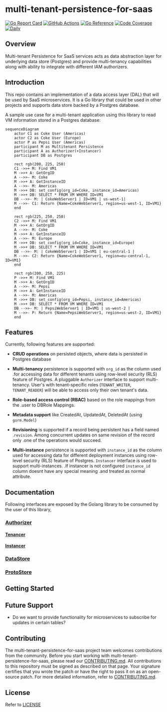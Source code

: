 # multi-tenant-persistence-for-saas

[![Go Report Card](https://goreportcard.com/badge/github.com/vmware-labs/multi-tenant-persistence-for-saas)](https://goreportcard.com/report/github.com/vmware-labs/multi-tenant-persistence-for-saas)
[![GitHub Actions](https://github.com/vmware-labs/multi-tenant-persistence-for-saas/actions/workflows/go.yml/badge.svg)](https://github.com/vmware-labs/multi-tenant-persistence-for-saas/actions?query=branch%3Amaster)
[![Go Reference](https://pkg.go.dev/badge/github.com/vmware-labs/multi-tenant-persistence-for-saas/)](https://pkg.go.dev/github.com/vmware-labs/multi-tenant-persistence-for-saas)
[![Code Coverage](https://codecov.io/gh/vmware-labs/multi-tenant-persistence-for-saas/branch/main/graph/badge.svg?token=F7TQPSFEMCN)](https://app.codecov.io/gh/vmware-labs/multi-tenant-persistence-for-saas)
[![Daily](https://github.com/vmware-labs/multi-tenant-persistence-for-saas/actions/workflows/daily.yml/badge.svg)](https://github.com/vmware-labs/multi-tenant-persistence-for-saas/actions/workflows/daily.yml)


## Overview

Multi-tenant Persistence for SaaS services acts as data abstraction layer for
underlying data store (Postgres) and provide multi-tenancy
capabilities along with ability to integrate with different IAM authorizers.

## Introduction

This repo contains an implementation of a data access layer (DAL) that will be
used by SaaS microservices. It is a Go library that could be used in other
projects and supports data store backed by a Postgres database.

A sample use case for a multi-tenant application using this library to read VM
information stored in a Postgres database:

```mermaid
sequenceDiagram
    actor C1 as Coke User (Americas)
    actor C2 as Coke User (Europe)
    actor P as Pepsi User (Americas)
    participant M as Multitenant Persistence
    participant A as Authorizer(+Instancer)
    participant DB as Postgres

    rect rgb(200, 225, 250)
    C1 ->>+ M: Find VM1
    M ->>+ A: GetOrgID
    A -->>- M: Coke
    M ->>+ A: GetInstanceID
    A -->>- M: Americas
    M ->>+ DB: set_config(org_id=Coke, instance_id=Americas)
    M ->>+ DB: SELECT * FROM VM WHERE ID=VM1
    DB -->>- M: | CokeWebServer1 | ID=VM1 | us-west-1|
    M -->>- C1: Return {Name=CokeWebServer1, region=us-west-1, ID=VM1}
    end

    rect rgb(225, 250, 250)
    C2 ->>+ M: Find VM1
    M ->>+ A: GetOrgID
    A -->>- M: Coke
    M ->>+ A: GetInstanceID
    A -->>- M: Europe
    M ->>+ DB: set_config(org_id=Coke, instance_id=Europe)
    M ->>+ DB: SELECT * FROM VM WHERE ID=VM1
    DB -->>- M: | CokeWebServer1 | ID=VM1 | eu-central-1 |
    M -->>- C2: Return {Name=CokeWebServer1, region=eu-central-1, ID=VM1}
    end

    rect rgb(200, 250, 225)
    P ->>+ M: Find VM1
    M ->>+ A: GetOrgID
    A -->>- M: Pepsi
    M ->>+ A: GetInstanceID
    A -->>- M: Americas
    M ->>+ DB: set_config(org_id=Pepsi, instance_id=Americas)
    M ->>+ DB: SELECT * FROM VM WHERE ID=VM1
    DB -->>- M: | PepsiWebServer1 | ID=VM1 | us-west-2 |
    M -->>- P: Return {Name=PepsiWebServer1, region=us-west-2, ID=VM1}
    end
```

## Features

Currently, following features are supported:

- **CRUD operations** on persisted objects, where data is persisted in Postgres
  database

- **Multi-tenancy** persistence is supported with `org_id` as the column used
 .for accessing data for different tenants using row-level security (RLS)
  feature of Postgres. A pluggable `Authorizer` interface to support multi-tenancy.
  User's with tenant-specific roles (`TENANT_WRITER`, `TENANT_READER`) will be
  able to access only their own tenant's data.

- **Role-based access control (RBAC)** based on the role mappings from the
 .user to DBRole Mappings.

- **Metadata support** like CreatedAt, UpdatedAt, DeletedAt (using `gorm.Model`)

- **Revisioning** is supported if a record being persistent has a field named
 .`revision`. Among concurrent updates on same revision of the record only
 .one of the operations would succeed.

- **Multi-instance** persistence is supported with `instance_id` as the column used
  for accessing data for different deployment instances using row-level security
  (RLS) feature of Postgres. `Instancer` interface is used to support multi-instances.
 .If instancer is not configured `instance_id` column doesnt have any special meaning
 .and treated as normal attribute.



## Documentation

Following interfaces are exposed by the Golang library to be consumed by the user of this library,

### [Authorizer](docs/DOCUMENTATION.md#type-authorizer)

#### [Tenancer](docs/DOCUMENTATION.md#type-tenancer)

#### [Instancer](docs/DOCUMENTATION.md#type-instancer)

### [DataStore](docs/DOCUMENTATION.md#type-datastore)

### [ProtoStore](docs/DOCUMENTATION.md#type-protostore)

## Getting Started

## Future Support

- Do we want to provide functionality for microservices to subscribe for updates in certain tables?

## Contributing

The multi-tenant-persistence-for-saas project team welcomes contributions from the community. Before you start
working with multi-tenant-persistence-for-saas, please read our [CONTRIBUTING.md](CONTRIBUTING_CLA.md). All
contributions to this repository must be signed as described on that page. Your signature certifies that you
wrote the patch or have the right to pass it on as an open-source patch. For more detailed information,
refer to [CONTRIBUTING.md](CONTRIBUTING_CLA.md).

## License

Refer to [LICENSE](./LICENSE)
